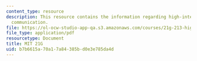 ```yaml
---
content_type: resource
description: This resource contains the information regarding high-intermediate academic
  communication.
file: https://ol-ocw-studio-app-qa.s3.amazonaws.com/courses/21g-213-high-intermediate-academic-communication-spring-2004/b7b6615a70a17a84385bd0e3e785da4d_MIT21G_213S04_excp_to_back.pdf
file_type: application/pdf
resourcetype: Document
title: MIT 21G
uid: b7b6615a-70a1-7a84-385b-d0e3e785da4d
---
```

